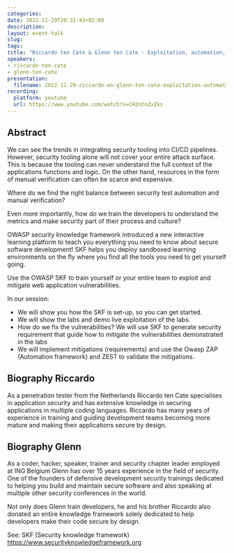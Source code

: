 ```yaml
---
categories:
date: 2022-11-29T20:31:43+02:00
description:
layout: event-talk
slug:
tags:
title: "Riccardo ten Cate & Glenn ten Cate - Exploitation, automation, mitigation"
speakers:
- riccardo-ten-cate
- glenn-ten-cate
presentation:
  filename: 2022-11-29-riccardo-en-glenn-ten-cate-exploitation-automation-mitigation.pdf
recording:
  platform: youtube
  url: https://www.youtube.com/watch?v=CH2ntnZxZks
---
```


## Abstract

We can see the trends in integrating security tooling into CI/CD pipelines. However, security tooling alone will not cover your entire attack surface. This is because the tooling can never understand the full context of the applications functions and logic. On the other hand, resources in the form of manual verification can often be scarce and expensive.

Where do we find the right balance between security test automation and manual verification?

Even more importantly, how do we train the developers to understand the metrics and make security part of their process and culture?

OWASP security knowledge framework introduced a new interactive learning platform to teach you everything you need to know about secure software development! SKF helps you deploy sandboxed learning environments on the fly where you find all the tools you need to get yourself going.

Use the OWASP SKF to train yourself or your entire team to exploit and mitigate web application vulnerabilities.

In our session:

* We will show you how the SKF is set-up, so you can get started.
* We will show the labs and demo live exploitation of the labs.
* How do we fix the vulnerabilities? We will use SKF to generate security requirement that guide how to mitigate the vulnerabilities demonstrated in the labs
* We will implement mitigations (requirements) and use the Owasp ZAP (Automation framework) and ZEST to validate the mitigations.


## Biography Riccardo

As a penetration tester from the Netherlands Riccardo ten Cate specialises in application security and has extensive knowledge in securing applications in multiple coding languages. Riccardo has many years of experience in training and guiding development teams becoming more mature and making their applications secure by design.


## Biography Glenn

As a coder, hacker, speaker, trainer and security chapter leader employed at ING Belgium Glenn has over 15 years experience in the field of security. One of the founders of defensive development security trainings dedicated to helping you build and maintain secure software and also speaking at multiple other security conferences in the world.

Not only does Glenn train developers, he and his brother Riccardo also donated an entire knowledge framework solely dedicated to help developers make their code secure by design.

See: SKF (Security knowledge framework) https://www.securityknowledgeframework.org

